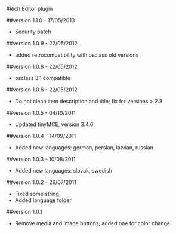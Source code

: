 #Rich Editor plugin

##version 1.1.0 - 17/05/2013

* Security patch

##version 1.0.9 - 22/05/2012

* added retrocompatibility with osclass old versions 

##version 1.0.8 - 22/05/2012

* osclass 3.1 compatible

##version 1.0.6 - 22/05/2012

* Do not clean item description and title; fix for versions > 2.3

##version 1.0.5 - 04/10/2011

* Updated tinyMCE, version 3.4.6

##version 1.0.4 - 14/09/2011

* Added new languages: german, persian, latvian, russian

##version 1.0.3 - 10/08/2011

* Added new languages: slovak, swedish

##version 1.0.2 - 26/07/2011

* Fixed some string
* Added language folder

##version 1.0.1

* Remove media and image buttons, added one for color change
